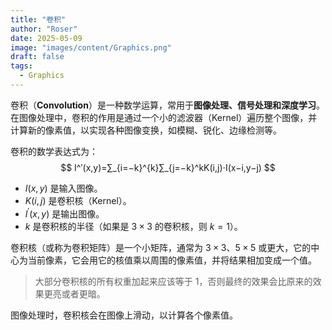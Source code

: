 ```yaml
---
title: "卷积"
author: "Roser"
date: 2025-05-09
image: "images/content/Graphics.png"
draft: false
tags:
  - Graphics
---
```

卷积（**Convolution**）是一种数学运算，常用于**图像处理、信号处理和深度学习**。在图像处理中，卷积的作用是通过一个小的滤波器（Kernel）遍历整个图像，并计算新的像素值，以实现各种图像变换，如模糊、锐化、边缘检测等。

卷积的数学表达式为：
$$
I^′(x,y)=∑_{i=−k}^{k​}∑_{j=−k}^k​K(i,j)⋅I(x−i,y−j)
$$
- $I(x,y)$ 是输入图像。
- $K(i,j)$ 是卷积核（Kernel）。
- $I^′(x,y)$ 是输出图像。
- $k$ 是卷积核的半径（如果是 $3\times3$ 的卷积核，则 $k=1$）。

卷积核（或称为卷积矩阵）是一个小矩阵，通常为 $3\times3$、$5\times5$ 或更大，它的中心为当前像素，它会用它的核值乘以周围的像素值，并将结果相加变成一个值。

> 大部分卷积核的所有权重加起来应该等于 1，否则最终的效果会比原来的效果更亮或者更暗。

图像处理时，卷积核会在图像上滑动，以计算各个像素值。